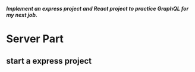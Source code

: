 ***Implement an express project and React project to practice GraphQL for my next job.***

# Server Part
## start a express project



